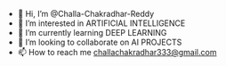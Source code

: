 - 👋 Hi, I’m @Challa-Chakradhar-Reddy
- 👀 I’m interested in ARTIFICIAL INTELLIGENCE
- 🌱 I’m currently learning DEEP LEARNING
- 💞️ I’m looking to collaborate on AI PROJECTS
- 📫 How to reach me challachakradhar333@gmail.com


<!---
Challa-Chakradhar-Reddy/Challa-Chakradhar-Reddy is a ✨ special ✨ repository because its `README.md` (this file) appears on your GitHub profile.
You can click the Preview link to take a look at your changes.
--->
